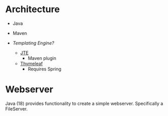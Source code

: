 # Architecture

- Java
- Maven

- _Templating Engine?_
    - [JTE](https://jte.gg/)
        - Maven plugin
    - [Thymeleaf](https://www.thymeleaf.org/)
        - Requires Spring

# Webserver
Java (18) provides functionality to create a simple webserver. Specifically a FileServer. 
